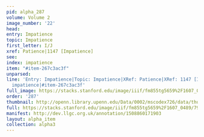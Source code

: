```yaml
---
pid: alpha_287
volume: Volume 2
image_number: '22'
head: 
entry: Impatience
topic: Impatience
first_letter: I/J
xref: Patience|1147 [Impatience]
see: 
index: impatience
item: "#item-267c3ac3f"
unparsed: 
line: 'Entry: Impatience|Topic: Impatience|XRef: Patience|XRef: 1147 [Impatience]|Index:
  impatience|#item-267c3ac3f'
full_image: https://stacks.stanford.edu/image/iiif/fm855tg5659%2F1607_0489/full/full/0/default.jpg
order: '287'
thumbnail: http://openn.library.upenn.edu/Data/0002/mscodex726/data/thumb/1607_0489_thumb.jpg
full: https://stacks.stanford.edu/image/iiif/fm855tg5659%2F1607_0489/799,1415,2916,681/full/0/default.jpg
manifest: http://dev.llgc.org.uk/annotation/1508860171903
layout: alpha_item
collection: alpha3
---
```

